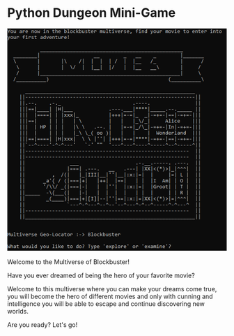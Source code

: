 # Python Dungeon Mini-Game
<p align="center">
  <a>	
    <img src="game_capture.PNG">
  </a>
</p>
Welcome to the Multiverse of Blockbuster!

Have you ever dreamed of being the hero of your favorite movie?

Welcome to this multiverse where you can make your dreams come true, you will become the hero of different movies and only with cunning and intelligence you will be able to escape and continue discovering new worlds.

Are you ready? Let's go!
